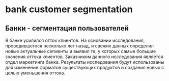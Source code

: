 # bank customer segmentation
## Банки - сегментация пользователей 

В банке усилился отток клиентов. На основании исследования, проводившегося несколько лет назад, и свежих данных определил новые актуальные сегменты и выявил те, у которых самые большие значения оттока клиентов. Заказчиком данного исследования является отдел маркетинга банка. Результаты исследования будут использованы для изменение форматов существующих продуктов и создания новых с целью уменьшения оттока.

